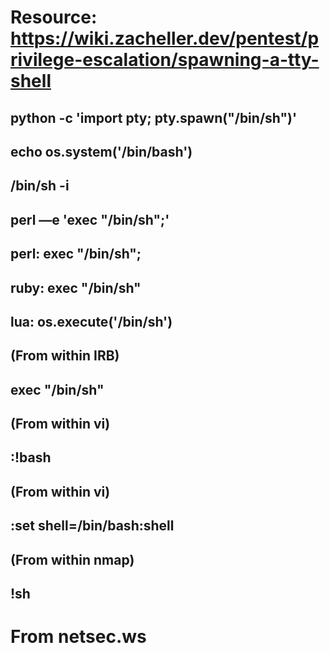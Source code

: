# Resource: https://wiki.zacheller.dev/pentest/privilege-escalation/spawning-a-tty-shell

## python -c 'import pty; pty.spawn("/bin/sh")'

## echo os.system('/bin/bash')

## /bin/sh -i

## perl —e 'exec "/bin/sh";'

## perl: exec "/bin/sh";

## ruby: exec "/bin/sh"

## lua: os.execute('/bin/sh')

## (From within IRB)
## exec "/bin/sh"

## (From within vi)
## :!bash

## (From within vi)
## :set shell=/bin/bash:shell

## (From within nmap)
## !sh

# From netsec.ws
